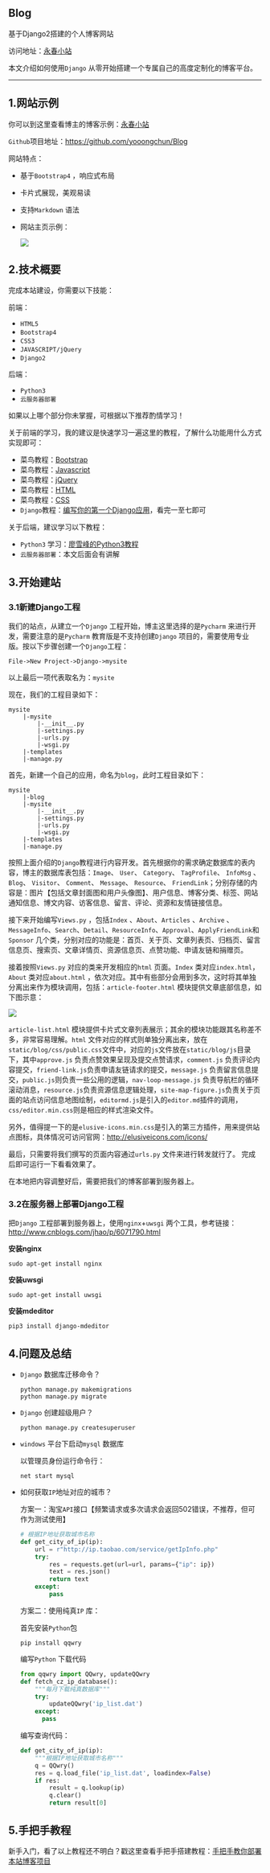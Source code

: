 ## Blog
基于Django2搭建的个人博客网站

访问地址：[永春小站](http://www.yooongchun.com)

本文介绍如何使用`Django` 从零开始搭建一个专属自己的高度定制化的博客平台。

---

## 1.网站示例

你可以到这里查看博主的博客示例：[永春小站](http://www.yooongchun.cn)

`Github`项目地址：https://github.com/yooongchun/Blog

网站特点：

- 基于`Bootstrap4` ，响应式布局
- 卡片式展现，美观易读
- 支持`Markdown` 语法

- 网站主页示例：

  ![](https://yooongchun-blog.oss-cn-hangzhou.aliyuncs.com/blog-web-blog/screencapture-yooongchun-cn-1549810389940.png)

## 2.技术概要

完成本站建设，你需要以下技能：

前端：

- `HTML5`
- `Bootstrap4`
- `CSS3`
- `JAVASCRIPT/jQuery` 
- `Django2`

后端：

- `Python3`
- `云服务器部署`

如果以上哪个部分你未掌握，可根据以下推荐酌情学习！

关于前端的学习，我的建议是快速学习一遍这里的教程，了解什么功能用什么方式实现即可：

- 菜鸟教程：[Bootstrap](http://www.runoob.com/bootstrap4/bootstrap4-tutorial.html)
- 菜鸟教程：[Javascript](http://www.runoob.com/js/js-tutorial.html)
- 菜鸟教程：[jQuery](http://www.runoob.com/jquery/jquery-tutorial.html)
- 菜鸟教程：[HTML](http://www.runoob.com/html/html-tutorial.html)
- 菜鸟教程：[CSS](http://www.runoob.com/css/css-tutorial.html)
- `Django`教程：[编写你的第一个Django应用](https://docs.djangoproject.com/zh-hans/2.1/intro/tutorial01/)，看完一至七即可

关于后端，建议学习以下教程：

- `Python3` 学习：[廖雪峰的Python3教程](https://www.liaoxuefeng.com/wiki/0014316089557264a6b348958f449949df42a6d3a2e542c000)
- `云服务器部署`：本文后面会有讲解

## 3.开始建站

### 3.1新建Django工程

我们的站点，从建立一个`Django` 工程开始，博主这里选择的是`Pycharm` 来进行开发，需要注意的是`Pycharm` 教育版是不支持创建`Django` 项目的，需要使用专业版。按以下步骤创建一个`Django`工程：

```shell
File->New Project->Django->mysite
```

以上最后一项代表取名为：`mysite`

现在，我们的工程目录如下：

```shell
mysite
	|-mysite
		|-__init__.py
		|-settings.py
		|-urls.py
		|-wsgi.py
	|-templates
	|-manage.py
```

首先，新建一个自己的应用，命名为`blog`，此时工程目录如下：

```shell
mysite
	|-blog
	|-mysite
		|-__init__.py
		|-settings.py
		|-urls.py
		|-wsgi.py
	|-templates
	|-manage.py
```

按照上面介绍的`Django`教程进行内容开发。首先根据你的需求确定数据库的表内容，博主的数据库表包括：`Image`、 `User`、 `Category`、 `TagProfile`、 `InfoMsg` 、`Blog`、 `Visitor`、 `Comment`、 `Message`、 `Resource`、 `FriendLink`；分别存储的内容是：图片【包括文章封面图和用户头像图】、用户信息、博客分类、标签、网站通知信息、博文内容、访客信息、留言、评论、资源和友情链接信息。

 接下来开始编写`Views.py` ，包括`Index` 、`About`、`Articles` 、`Archive` 、`MessageInfo`、`Search`、`Detail`、`ResourceInfo`、`Approval`、`ApplyFriendLink`和`Sponsor` 几个类，分别对应的功能是：首页、关于页、文章列表页、归档页、留言信息页、搜索页、文章详情页、资源信息页、点赞功能、申请友链和捐赠页。

接着按照`Views.py` 对应的类来开发相应的`html` 页面。`Index` 类对应`index.html`，`About` 类对应`about.html` ，依次对应。其中有些部分会用到多次，这时将其单独分离出来作为模块调用，包括：`article-footer.html` 模块提供文章底部信息，如下图示意：

![](https://yooongchun-blog.oss-cn-hangzhou.aliyuncs.com/blog-web-blog/WeChat%20Screenshot_20190215145249.png)

`article-list.html` 模块提供卡片式文章列表展示；其余的模块功能跟其名称差不多，非常容易理解。`html` 文件对应的样式则单独分离出来，放在`static/blog/css/public.css`文件中，对应的`js`文件放在`static/blog/js`目录下，其中`approve.js` 负责点赞效果呈现及提交点赞请求，`comment.js` 负责评论内容提交，`friend-link.js`负责申请友链请求的提交，`message.js` 负责留言信息提交，`public.js`则负责一些公用的逻辑，`nav-loop-message.js` 负责导航栏的循环滚动消息，`resource.js`负责资源信息逻辑处理，`site-map-figure.js`负责关于页面的站点访问信息地图绘制，`editormd.js`是引入的`editor.md`插件的调用，`css/editor.min.css`则是相应的样式渲染文件。

另外，值得提一下的是`elusive-icons.min.css`是引入的第三方插件，用来提供站点图标，具体情况可访问官网：http://elusiveicons.com/icons/

最后，只需要将我们撰写的页面内容通过`urls.py` 文件来进行转发就行了。 完成后即可运行一下看看效果了。

在本地把内容调整好后，需要把我们的博客部署到服务器上。

### 3.2在服务器上部署Django工程

把`Django` 工程部署到服务器上，使用`nginx`+`uwsgi` 两个工具，参考链接：http://www.cnblogs.com/jhao/p/6071790.html

**安装nginx** 

```shell
sudo apt-get install nginx
```

**安装uwsgi**

```shell
sudo apt-get install uwsgi
```

**安装mdeditor**

```powershell
pip3 install django-mdeditor
```



## 4.问题及总结

- `Django` 数据库迁移命令？

  ```shell
  python manage.py makemigrations
  python manage.py migrate
  ```

- `Django` 创建超级用户？

  ```shell
  python manage.py createsuperuser
  ```

- `windows` 平台下启动`mysql` 数据库

  以管理员身份运行命令行：

  ```shell
  net start mysql
  ```

- 如何获取`IP`地址对应的城市？

  方案一：淘宝`API`接口【频繁请求或多次请求会返回502错误，不推荐，但可作为测试使用】

  ```python
  # 根据IP地址获取城市名称
  def get_city_of_ip(ip):
      url = r"http://ip.taobao.com/service/getIpInfo.php"
      try:
          res = requests.get(url=url, params={"ip": ip})
          text = res.json()
          return text
      except:
          pass
  ```

  方案二：使用纯真`IP` 库：

  首先安装`Python`包

  ```shell
  pip install qqwry
  ```

  编写`Python` 下载代码

  ```python
  from qqwry import QQwry, updateQQwry
  def fetch_cz_ip_database():
      """每月下载纯真数据库"""
      try:
          updateQQwry('ip_list.dat')
      except:
      	pass
  ```

  编写查询代码：

  ```python
  def get_city_of_ip(ip):
      """根据IP地址获取城市名称"""
      q = QQwry()
      res = q.load_file('ip_list.dat', loadindex=False)
      if res:
          result = q.lookup(ip)
          q.clear()
          return result[0]
  ```

## 5.手把手教程

新手入门，看了以上教程还不明白？戳这里查看手把手搭建教程：[手把手教你部署本站博客项目](http://www.yooongchun.cn/article/tag/Django/1/)









